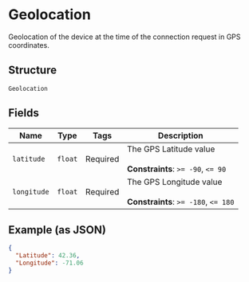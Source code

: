
# Geolocation

Geolocation of the device at the time of the connection request in GPS coordinates.

## Structure

`Geolocation`

## Fields

| Name | Type | Tags | Description |
|  --- | --- | --- | --- |
| `latitude` | `float` | Required | The GPS Latitude value<br><br>**Constraints**: `>= -90`, `<= 90` |
| `longitude` | `float` | Required | The GPS Longitude value<br><br>**Constraints**: `>= -180`, `<= 180` |

## Example (as JSON)

```json
{
  "Latitude": 42.36,
  "Longitude": -71.06
}
```

